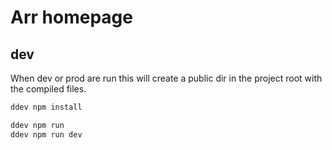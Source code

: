 
# Arr homepage

## dev

When dev or prod are run this will create a public dir in the project
root with the compiled files.

``` bash
ddev npm install

ddev npm run
ddev npm run dev
```
